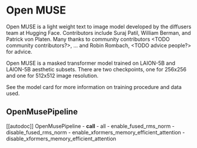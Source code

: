 <!--Copyright 2023 The HuggingFace Team. All rights reserved.

Licensed under the Apache License, Version 2.0 (the "License"); you may not use this file except in compliance with
the License. You may obtain a copy of the License at

http://www.apache.org/licenses/LICENSE-2.0

Unless required by applicable law or agreed to in writing, software distributed under the License is distributed on
an "AS IS" BASIS, WITHOUT WARRANTIES OR CONDITIONS OF ANY KIND, either express or implied. See the License for the
specific language governing permissions and limitations under the License.
-->

# Open MUSE

Open MUSE is a light weight text to image model developed by the diffusers team at Hugging Face. Contributors include Suraj Patil, William Berman, and Patrick von Platen. Many thanks to community contributors <TODO community contributors?>, ... and Robin Rombach, <TODO advice people?> for advice.

Open MUSE is a masked transformer model trained on LAION-5B and LAION-5B aesthetic subsets. There are two checkpoints, one for 256x256 and one for 512x512 image resolution.

See the model card <TODO link> for more information on training procedure and data used.

## OpenMusePipeline

[[autodoc]] OpenMusePipeline
	- __call__
	- all
	- enable_fused_rms_norm
	- disable_fused_rms_norm
	- enable_xformers_memory_efficient_attention
	- disable_xformers_memory_efficient_attention